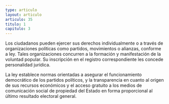 ```yaml
---
type: articulo
layout: articulo
articulo: 35
titulo: 1
capitulo: 3
---
```

Los ciudadanos pueden ejercer sus derechos individualmente o a través de organizaciones políticas como partidos, movimientos o alianzas, conforme a ley. Tales organizaciones concurren a la formación y manifestación de la voluntad popular. Su inscripción en el registro correspondiente les concede personalidad jurídica.

La ley establece normas orientadas a asegurar el funcionamiento democrático de los partidos políticos, y la transparencia en cuanto al origen de sus recursos económicos y el acceso gratuito a los medios de comunicación social de propiedad del Estado en forma proporcional al último resultado electoral general.